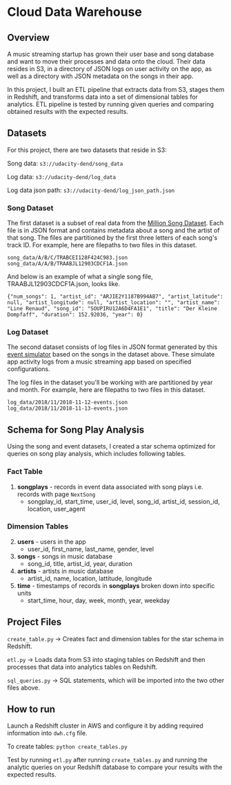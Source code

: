 
# Cloud Data Warehouse

## **Overview**
A music streaming startup has grown their user base and song database and want to move their processes and data onto the cloud. Their data resides in S3, in a directory of JSON logs on user activity on the app, as well as a directory with JSON metadata on the songs in their app.

In this project, I built an ETL pipeline that extracts data from S3, stages them in Redshift, and transforms data into a set of dimensional tables for analytics. ETL pipeline is tested by running given queries and comparing obtained results with the expected results.

## Datasets
For this project, there are two datasets that reside in S3: 

Song data: ```s3://udacity-dend/song_data```

Log data: ```s3://udacity-dend/log_data```

Log data json path: ```s3://udacity-dend/log_json_path.json```

### Song Dataset
The first dataset is a subset of real data from the [Million Song Dataset](https://labrosa.ee.columbia.edu/millionsong). Each file is in JSON format and contains metadata about a song and the artist of that song. The files are partitioned by the first three letters of each song's track ID. For example, here are filepaths to two files in this dataset.

```
song_data/A/B/C/TRABCEI128F424C983.json
song_data/A/A/B/TRAABJL12903CDCF1A.json
```
And below is an example of what a single song file, TRAABJL12903CDCF1A.json, looks like.
```
{"num_songs": 1, "artist_id": "ARJIE2Y1187B994AB7", "artist_latitude": null, "artist_longitude": null, "artist_location": "", "artist_name": "Line Renaud", "song_id": "SOUPIRU12A6D4FA1E1", "title": "Der Kleine Dompfaff", "duration": 152.92036, "year": 0}
```
### Log Dataset
The second dataset consists of log files in JSON format generated by this [event simulator](https://github.com/Interana/eventsim) based on the songs in the dataset above. These simulate app activity logs from a music streaming app based on specified configurations.

The log files in the dataset you'll be working with are partitioned by year and month. For example, here are filepaths to two files in this dataset.

```
log_data/2018/11/2018-11-12-events.json
log_data/2018/11/2018-11-13-events.json
```

## Schema for Song Play Analysis
Using the song and event datasets, I created a star schema optimized for queries on song play analysis, which includes following tables.

### Fact Table
1. <b>songplays</b> - records in event data associated with song plays i.e. records with page `NextSong`
    * songplay_id, start_time, user_id, level, song_id, artist_id, session_id, location, user_agent

### Dimension Tables
2. <b>users</b> - users in the app
    * user_id, first_name, last_name, gender, level
3. <b>songs</b> - songs in music database
    * song_id, title, artist_id, year, duration
4. <b>artists</b> - artists in music database
    * artist_id, name, location, lattitude, longitude
5. <b>time</b> - timestamps of records in <b>songplays</b> broken down into specific units
    * start_time, hour, day, week, month, year, weekday


## Project Files

```create_table.py``` -> Creates fact and dimension tables for the star schema in Redshift.

```etl.py``` -> Loads data from S3 into staging tables on Redshift and then processes that data into analytics tables on Redshift.

```sql_queries.py``` -> SQL statements, which will be imported into the two other files above.

## How to run

Launch a Redshift cluster in AWS and configure it by adding required information into ```dwh.cfg``` file.

To create tables: ```python create_tables.py``` 

Test by running ```etl.py``` after running ```create_tables.py``` and running the analytic queries on your Redshift database to compare your results with the expected results.

